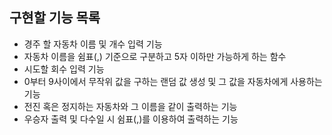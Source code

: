 ## 구현할 기능 목록
- 경주 할 자동차 이름 및 개수 입력 기능
- 자동차 이름을 쉼표(,) 기준으로 구분하고 5자 이하만 가능하게 하는 함수
- 시도할 회수 입력 기능
- 0부터 9사이에서 무작위 값을 구하는 랜덤 값 생성 및 그 값을 자동차에게 사용하는 기능
- 전진 혹은 정지하는 자동차와 그 이름을 같이 출력하는 기능
- 우승자 출력 및 다수일 시 쉼표(,)를 이용하여 출력하는 기능